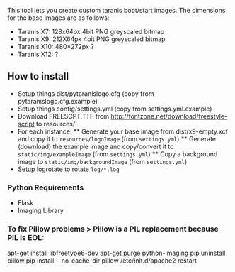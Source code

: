This tool lets you create custom taranis boot/start images. The dimensions for the base images are as follows:
* Taranis X7: 128x64px 4bit PNG greyscaled bitmap
* Taranis X9: 212X64px 4bit PNG greyscaled bitmap
* Taranis X10: 480*272px ?
* Taranis X12: ?

## How to install
* Setup things dist/pytaranislogo.cfg (copy from pytaranislogo.cfg.example)
* Setup things config/settings.yml (copy from settings.yml.example)
* Download FREESCPT.TTF from http://fontzone.net/download/freestyle-script to resources/
* For each instance:
** Generate your base image from dist/x9-empty.xcf and copy it to `resources/logoImage` (from `settings.yml`)
** Generate (download) the example image and copy/convert it to `static/img/exampleImage` (from `settings.yml`)
** Copy a background image to `static/img/backgroundImage` (from `settings.yml`)
* Setup logrotate to rotate `log/*.log`


### Python Requirements
* Flask
* Imaging Library


### To fix Pillow problems > Pillow is a PIL replacement because PIL is EOL:
  apt-get install libfreetype6-dev
  apt-get purge python-imaging
  pip uninstall pillow
  pip install --no-cache-dir pillow
  /etc/init.d/apache2 restart
